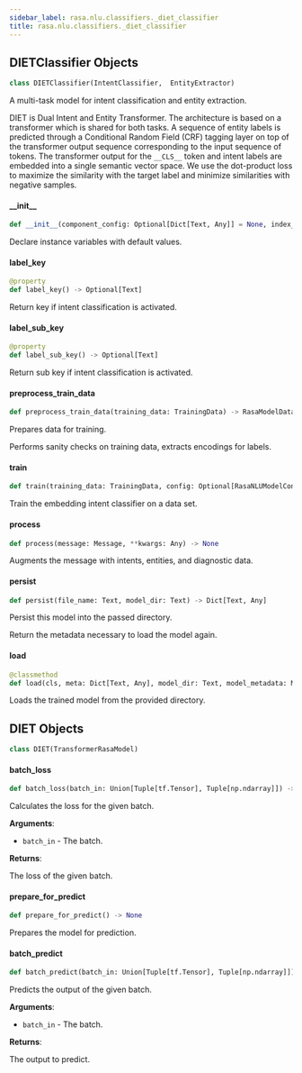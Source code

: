 ```yaml
---
sidebar_label: rasa.nlu.classifiers._diet_classifier
title: rasa.nlu.classifiers._diet_classifier
---
```

## DIETClassifier Objects

```python
class DIETClassifier(IntentClassifier,  EntityExtractor)
```

A multi-task model for intent classification and entity extraction.

DIET is Dual Intent and Entity Transformer.
The architecture is based on a transformer which is shared for both tasks.
A sequence of entity labels is predicted through a Conditional Random Field (CRF)
tagging layer on top of the transformer output sequence corresponding to the
input sequence of tokens. The transformer output for the ``__CLS__`` token and
intent labels are embedded into a single semantic vector space. We use the
dot-product loss to maximize the similarity with the target label and minimize
similarities with negative samples.

#### \_\_init\_\_

```python
def __init__(component_config: Optional[Dict[Text, Any]] = None, index_label_id_mapping: Optional[Dict[int, Text]] = None, entity_tag_specs: Optional[List[EntityTagSpec]] = None, model: Optional[RasaModel] = None, finetune_mode: bool = False, sparse_feature_sizes: Optional[Dict[Text, Dict[Text, List[int]]]] = None) -> None
```

Declare instance variables with default values.

#### label\_key

```python
@property
def label_key() -> Optional[Text]
```

Return key if intent classification is activated.

#### label\_sub\_key

```python
@property
def label_sub_key() -> Optional[Text]
```

Return sub key if intent classification is activated.

#### preprocess\_train\_data

```python
def preprocess_train_data(training_data: TrainingData) -> RasaModelData
```

Prepares data for training.

Performs sanity checks on training data, extracts encodings for labels.

#### train

```python
def train(training_data: TrainingData, config: Optional[RasaNLUModelConfig] = None, **kwargs: Any, ,) -> None
```

Train the embedding intent classifier on a data set.

#### process

```python
def process(message: Message, **kwargs: Any) -> None
```

Augments the message with intents, entities, and diagnostic data.

#### persist

```python
def persist(file_name: Text, model_dir: Text) -> Dict[Text, Any]
```

Persist this model into the passed directory.

Return the metadata necessary to load the model again.

#### load

```python
@classmethod
def load(cls, meta: Dict[Text, Any], model_dir: Text, model_metadata: Metadata = None, cached_component: Optional["DIETClassifier"] = None, should_finetune: bool = False, **kwargs: Any, ,) -> "DIETClassifier"
```

Loads the trained model from the provided directory.

## DIET Objects

```python
class DIET(TransformerRasaModel)
```

#### batch\_loss

```python
def batch_loss(batch_in: Union[Tuple[tf.Tensor], Tuple[np.ndarray]]) -> tf.Tensor
```

Calculates the loss for the given batch.

**Arguments**:

- `batch_in` - The batch.
  

**Returns**:

  The loss of the given batch.

#### prepare\_for\_predict

```python
def prepare_for_predict() -> None
```

Prepares the model for prediction.

#### batch\_predict

```python
def batch_predict(batch_in: Union[Tuple[tf.Tensor], Tuple[np.ndarray]]) -> Dict[Text, tf.Tensor]
```

Predicts the output of the given batch.

**Arguments**:

- `batch_in` - The batch.
  

**Returns**:

  The output to predict.

